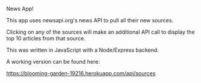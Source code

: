 News App!

This app uses newsapi.org's news API to pull all their new sources.

Clicking on any of the sources will make an additional API call to display the top 10 articles from that source.

This was written in JavaScript with a Node/Express backend.

A working version can be found here:

https://blooming-garden-19216.herokuapp.com/api/sources
